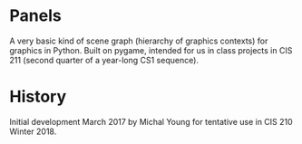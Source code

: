 # Panels

A very basic kind of scene graph (hierarchy of graphics contexts) for graphics in Python. 
Built on pygame, intended for us in class projects in CIS 211 (second quarter of a year-long 
CS1 sequence). 

# History
Initial development March 2017 by Michal Young for tentative use in CIS 210 Winter 2018. 
